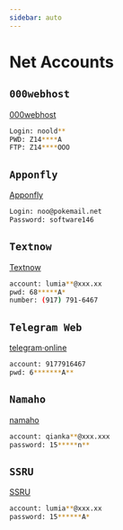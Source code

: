 ```yaml
---
sidebar: auto
---
```


# Net Accounts

## `000webhost`

[000webhost](http://files.000webhost.com)

```bash
Login: noold**
PWD: Z14****A
FTP: Z14****OOO
```



## `Apponfly`

[Apponfly](https://www.apponfly.com/)

```bash
Login: noo@pokemail.net 
Password: software146
```



## `Textnow`

[Textnow](https://www.textnow.com)

```bash
account: lumia**@xxx.xx
pwd: 68*****A*
number: (917) 791-6467
```



## `Telegram Web`

[telegram·online](https://web.telegram.org)

```bash
account: 9177916467
pwd: 6*******A**
```



## `Namaho`

[namaho](http://namaho.org)

```bash
account: qianka**@xxx.xxx
password: 15*****n**
```



## `SSRU`

[SSRU](http://www.ssru.ml/register/13443/QYAFDHNI)

```bash
account: lumia**@xxx.xx
password: 15******A*
```

